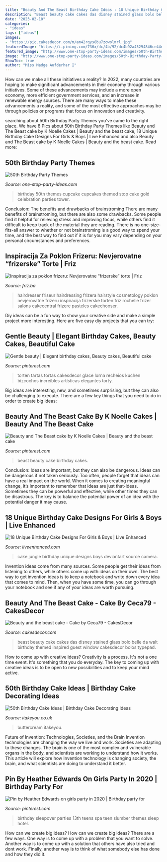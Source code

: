 ```yaml
---
title: "Beauty And The Beast Birthday Cake Ideas : 18 Unique Birthday Cake Designs For Girls &amp; Boys"
description: "Beast beauty cake cakes das disney stained glass bolo belle da walt birthday themed inspired guest window cakesdecor bolos typepad"
date: "2023-02-10"
categories:
- "ideas"
tags: ["ideas"]
images:
- "https://pic.cakesdecor.com/m/am42rgys8bu7zowolmrl.jpg"
featuredImage: "https://i.pinimg.com/736x/dc/4b/92/dc4b92a45294846ce44e3c97918e92a9.jpg"
featured_image: "http://www.one-stop-party-ideas.com/images/50th-Birthday-Party-Themes-Golden-Cupcake-Display.jpg"
image: "http://www.one-stop-party-ideas.com/images/50th-Birthday-Party-Themes-Golden-Cupcake-Display.jpg"
ShowToc: true
author: "Miss Madge Aufderhar I"
---
```



How can we make all these initiatives a reality?
In 2022, many countries are hoping to make significant advancements in their economy through various initiatives. Some of these advancements may include a more open economy, more efficient government services, and an increase in renewable energy sources. There are many ways to make these advancements a reality, and some of the most effective approaches may be through policies or programs that focus on innovation and creativity.

	

		
searching about 50th Birthday Party Themes you've came to the right place. We have 8 Pics about 50th Birthday Party Themes like Beauty and The Beast cake by K Noelle Cakes | Beauty and the beast cake, 18 Unique Birthday Cake Designs For Girls &amp; Boys | Live Enhanced and also Beauty and The Beast cake by K Noelle Cakes | Beauty and the beast cake. Read more:
		
    
## 50th Birthday Party Themes

<img loading=lazy src="http://www.one-stop-party-ideas.com/images/50th-Birthday-Party-Themes-Golden-Cupcake-Display.jpg" onerror="this.onerror=null;this.src='https://tse2.mm.bing.net/th?id=OIP.q3zSclpiJ_31LoA2h0zEewHaLM&amp;pid=15.1';" alt="50th Birthday Party Themes">

_Source: one-stop-party-ideas.com_

>birthday 50th themes cupcake cupcakes themed stop cake gold celebration parties tower. 

	

Conclusion: The benefits and drawbacks of brainstroming
There are many benefits of brainstroming, but there are also some drawbacks. Some people find it helpful for relieving stress and improving focus, while others find it difficult to keep track of the material they are reading. There is no one-size-fits-all answer to whether or not brainstroming is a good way to spend your time, and the best way to find out if it is for you may vary depending on your personal circumstances and preferences.

    
## Inspiracija Za Poklon Frizeru: Nevjerovatne “frizerske” Torte | Friz

<img loading=lazy src="http://friz.ba/wp-content/uploads/2017/03/torta-za-frizera-16.jpg" onerror="this.onerror=null;this.src='https://tse2.mm.bing.net/th?id=OIP.EB5DKLJKuh2XxSI4Wg2QMwAAAA&amp;pid=15.1';" alt="Inspiracija za poklon frizeru: Nevjerovatne “frizerske” torte | Friz">

_Source: friz.ba_

>hairdresser friseur hairdressing frizera hairstyle cosmetology poklon nevjerovatne frizeru inspiracija frizerske torten friz rochelle frizer salons cakecentral frizere pasteles cakechooser. 

	

Diy ideas can be a fun way to show your creative side and make a simple project more interesting. Here are five easy diy projects that you can try: 

    
## Gentle Beauty | Elegant Birthday Cakes, Beauty Cakes, Beautiful Cake

<img loading=lazy src="https://i.pinimg.com/736x/42/36/fa/4236faaa025df98dfa91d0166770da4d.jpg" onerror="this.onerror=null;this.src='https://tse2.mm.bing.net/th?id=OIP.3qs8qJDUUyUTDdXyD9U5VAHaLH&amp;pid=15.1';" alt="Gentle beauty | Elegant birthday cakes, Beauty cakes, Beautiful cake">

_Source: pinterest.com_

>torten tartas tortas cakesdecor glace lorna recheios kuchen bizcochos increíbles artísticas elegantes torty. 

	

Big ideas are interesting, new, and sometimes surprising, but they can also be challenging to execute. There are a few key things that you need to do in order to create big ideas:

    
## Beauty And The Beast Cake By K Noelle Cakes | Beauty And The Beast Cake

<img loading=lazy src="https://i.pinimg.com/736x/7e/a8/9a/7ea89a1c0efecd6dda4ecc24ae073c73.jpg" onerror="this.onerror=null;this.src='https://tse3.mm.bing.net/th?id=OIP.C3pdDtMyYSrZCrqRJKgQ9AHaLD&amp;pid=15.1';" alt="Beauty and The Beast cake by K Noelle Cakes | Beauty and the beast cake">

_Source: pinterest.com_

>beast beauty cake birthday cakes. 

	

Conclusion: Ideas are important, but they can also be dangerous.
Ideas can be dangerous if not taken seriously. Too often, people forget that ideas can have a real impact on the world. When it comes to creating meaningful change, it’s important to remember that ideas are just that-ideas. Sometimes they can be powerful and effective, while other times they can be disastrous. The key is to balance the potential power of an idea with the potential danger it may cause.

    
## 18 Unique Birthday Cake Designs For Girls &amp; Boys | Live Enhanced

<img loading=lazy src="http://www.liveenhanced.com/wp-content/uploads/2018/02/Jungle-Book-Party-Cake.jpg" onerror="this.onerror=null;this.src='https://tse4.mm.bing.net/th?id=OIP.43tOnOrWev0y_AcKGRtCNgHaJ4&amp;pid=15.1';" alt="18 Unique Birthday Cake Designs For Girls &amp; Boys | Live Enhanced">

_Source: liveenhanced.com_

>cake jungle birthday unique designs boys deviantart source camera. 

	

Invention ideas come from many sources. Some people get their ideas from listening to others, while others come up with ideas on their own. The best way to get invention ideas is to keep a notebook and write down every idea that comes to mind. Then, when you have some time, you can go through your notebook and see if any of your ideas are worth pursuing.

    
## Beauty And The Beast Cake - Cake By Ceca79 - CakesDecor

<img loading=lazy src="https://pic.cakesdecor.com/m/am42rgys8bu7zowolmrl.jpg" onerror="this.onerror=null;this.src='https://tse3.mm.bing.net/th?id=OIP.fq-sYa869-TDRUl6jwZ5SQHaLU&amp;pid=15.1';" alt="Beauty and the beast cake - Cake by Ceca79 - CakesDecor">

_Source: cakesdecor.com_

>beast beauty cake cakes das disney stained glass bolo belle da walt birthday themed inspired guest window cakesdecor bolos typepad. 

	

How to come up with creative ideas?
Creativity is a process. It's not a one time event. It's something that you do everyday. The key to coming up with creative ideas is to be open to new possibilities and to keep your mind active.

    
## 50th Birthday Cake Ideas | Birthday Cake Decorating Ideas

<img loading=lazy src="https://www.itakeyou.co.uk/wp-content/uploads/2021/06/50th-birthday-cake.jpg" onerror="this.onerror=null;this.src='https://tse4.mm.bing.net/th?id=OIP.HtyljM4bN1NtQxUApx-mQAHaOt&amp;pid=15.1';" alt="50th Birthday Cake Ideas | Birthday Cake Decorating Ideas">

_Source: itakeyou.co.uk_

>buttercream itakeyou. 

	

Future of Invention: Technologies, Societies, and the Brain
Invention technologies are changing the way we live and work. Societies are adapting to these changes. The brain is one of the most complex and vulnerable organs in the body, and scientists are working to understand how it works. This article will explore how Invention technology is changing society, the brain, and what scientists are doing to understand it better.

    
## Pin By Heather Edwards On Girls Party In 2020 | Birthday Party For

<img loading=lazy src="https://i.pinimg.com/736x/dc/4b/92/dc4b92a45294846ce44e3c97918e92a9.jpg" onerror="this.onerror=null;this.src='https://tse2.mm.bing.net/th?id=OIP.8h6v9cEHGjKwoYu1EXzXQQHaJ4&amp;pid=15.1';" alt="Pin by Heather Edwards on girls party in 2020 | Birthday party for">

_Source: pinterest.com_

>birthday sleepover parties 13th teens spa teen slumber themes sleep hotel. 

	

How can we create big ideas?
How can we create big ideas? There are a few ways. One way is to come up with a problem that you want to solve. Another way is to come up with a solution that others have also tried and dont work. Finally, another way is to think of what somebody else has done and how they did it.

